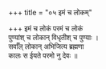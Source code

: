 +++
title = "०५ इमं च लोकम्"

+++
इमं च लोकं परमं च लोकं  
पुण्यांश् च लोकान् विधृतीश् च पुण्याः ।  
सर्वाँल् लोकान् अभिजित्य ब्रह्मणा  
कालः स ईयते परमो नु देवः ॥